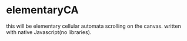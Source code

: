 # elementaryCA
this will be elementary cellular automata
scrolling on the canvas.
written with native Javascript(no libraries).

